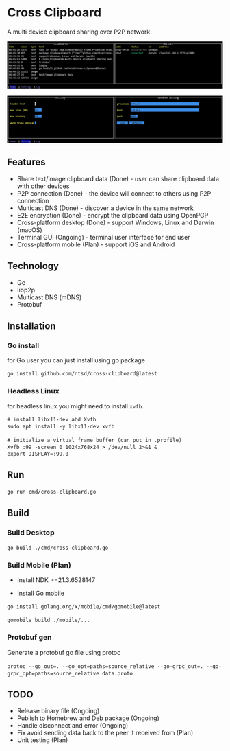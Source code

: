 # Cross Clipboard

A multi device clipboard sharing over P2P network.

![Cross Clipboard Preview](/docs/preview-home.jpg)

![Cross Clipboard Preview](/docs/preview-setting.jpg)

## Features

- Share text/image clipboard data (Done) - user can share clipboard data with other devices
- P2P connection (Done) - the device will connect to others using P2P connection
- Multicast DNS (Done) - discover a device in the same network
- E2E encryption (Done) - encrypt the clipboard data using OpenPGP
- Cross-platform desktop (Done) - support Windows, Linux and Darwin (macOS)
- Terminal GUI (Ongoing) - terminal user interface for end user
- Cross-platform mobile (Plan) - support iOS and Android

## Technology

- Go
- libp2p
- Multicast DNS (mDNS)
- Protobuf

## Installation

### Go install

for Go user you can just install using go package

```shell
go install github.com/ntsd/cross-clipboard@latest
```

### Headless Linux

for headless linux you might need to install `xvfb`.

```shell
# install libx11-dev abd Xvfb
sudo apt install -y libx11-dev xvfb

# initialize a virtual frame buffer (can put in .profile)
Xvfb :99 -screen 0 1024x768x24 > /dev/null 2>&1 &
export DISPLAY=:99.0
```

## Run

`go run cmd/cross-clipboard.go`

## Build

### Build Desktop

`go build ./cmd/cross-clipboard.go`

### Build Mobile (Plan)

- Install NDK >=21.3.6528147

- Install Go mobile

```shell
go install golang.org/x/mobile/cmd/gomobile@latest
```

`gomobile build ./mobile/...`

### Protobuf gen

Generate a protobuf go file using protoc

`protoc --go_out=. --go_opt=paths=source_relative --go-grpc_out=. --go-grpc_opt=paths=source_relative data.proto`

## TODO

- Release binary file (Ongoing)
- Publish to Homebrew and Deb package (Ongoing)
- Handle disconnect and error (Ongoing)
- Fix avoid sending data back to the peer it received from (Plan)
- Unit testing (Plan)
